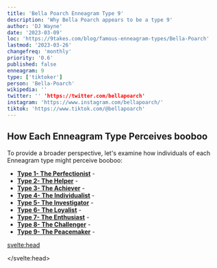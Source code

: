```yaml
---
title: 'Bella Poarch Enneagram Type 9'
description: 'Why Bella Poarch appears to be a type 9'
author: 'DJ Wayne'
date: '2023-03-09'
loc: 'https://9takes.com/blog/famous-enneagram-types/Bella-Poarch'
lastmod: '2023-03-26'
changefreq: 'monthly'
priority: '0.6'
published: false
enneagram: 9
type: ['tiktoker']
person: 'Bella-Poarch'
wikipedia: ''
twitter: '' 'https://twitter.com/bellapoarch'
instagram: 'https://www.instagram.com/bellapoarch/'
tiktok: 'https://www.tiktok.com/@bellapoarch'
---
```


<!-- bella poarch dropbox
barbie bella poarch
hotbella tiktok
bella poarch moncler
hyperx bella poarch
tyler poarch
bella poarch onlyfans
bella poarch tyga
bella poarch leak
bella porches
bella poarch tiktok
bella poarch only fans
bella poarch married
bella poarch navy
bella poarch onlyfans leak
denarie taylor
tiktok bella poarch
onlyfans bella poarch
bella poarch crocs
bella poarch only fans leak
bella poarch merchandise
bella poarch on vacation
bella poarch vacation
bella poarch morbius
new bella poarch
only fans bella poarch
vacation bella poarch -->
<!-- <script>
	import  PopCard  from "../../../lib/components/atoms/PopCard.svelte";
</script>
<div
	style="display: flex;
    justify-content: center;
    margin: 1rem 0;
	"
>
	<PopCard
		image={`/types/7s/${'Bella-Poarch'}.webp`}
		showIcon={false}
		enneagramType=""
		displayText="Bella Poarch"
		subtext=""
	/>
</div> -->

<p class="firstLetter"></p>

## How Each Enneagram Type Perceives booboo

To provide a broader perspective, let's examine how individuals of each Enneagram type might perceive booboo:

- **[Type 1- The Perfectionist](/blog/enneagram/enneagram-type-1)** -
- **[Type 2- The Helper](/blog/enneagram/enneagram-type-2)** -
- **[Type 3- The Achiever](/blog/enneagram/enneagram-type-3)** -
- **[Type 4- The Individualist](/blog/enneagram/enneagram-type-4)** -
- **[Type 5- The Investigator](/blog/enneagram/enneagram-type-5)** -
- **[Type 6- The Loyalist](/blog/enneagram/enneagram-type-6)** -
- **[Type 7- The Enthusiast](/blog/enneagram/enneagram-type-7)** -
- **[Type 8- The Challenger](/blog/enneagram/enneagram-type-8)** -
- **[Type 9- The Peacemaker](/blog/enneagram/enneagram-type-9)** -

<svelte:head>

<script type="application/ld+json">

</script>

</svelte:head>

<style lang="scss">


</style>

